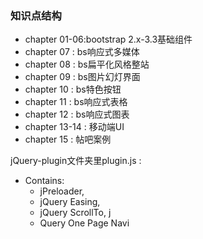 ### 知识点结构
* chapter 01-06:bootstrap 2.x-3.3基础组件
* chapter 07 : bs响应式多媒体
* chapter 08 : bs扁平化风格整站
* chapter 09 : bs图片幻灯界面
* chapter 10 : bs特色按钮
* chapter 11 : bs响应式表格
* chapter 12 : bs响应式图表
* chapter 13-14 : 移动端UI
* chapter 15 : 帖吧案例

jQuery-plugin文件夹里plugin.js :
* Contains: 
  * jPreloader, 
  * jQuery Easing, 
  * jQuery ScrollTo, j
  * Query One Page Navi 
